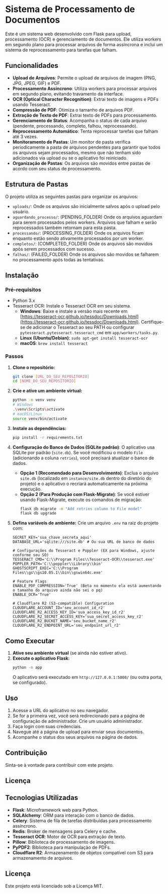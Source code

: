 # Sistema de Processamento de Documentos

Este é um sistema web desenvolvido com Flask para upload, processamento (OCR) e gerenciamento de documentos. Ele utiliza workers em segundo plano para processar arquivos de forma assíncrona e inclui um sistema de reprocessamento para tarefas que falham.

## Funcionalidades

*   **Upload de Arquivos**: Permite o upload de arquivos de imagem (PNG, JPG, JPEG, GIF) e PDF.
*   **Processamento Assíncrono**: Utiliza workers para processar arquivos em segundo plano, evitando travamento da interface.
*   **OCR (Optical Character Recognition)**: Extrai texto de imagens e PDFs usando Tesseract.
*   **Compressão de PDF**: Otimiza o tamanho de arquivos PDF.
*   **Extração de Texto de PDF**: Extrai texto de PDFs para processamento.
*   **Gerenciamento de Status**: Acompanha o status de cada arquivo (pendente, processando, completo, falhou, reprocessando).
*   **Reprocessamento Automático**: Tenta reprocessar tarefas que falham até 3 vezes.
*   **Monitoramento de Pastas**: Um monitor de pasta verifica periodicamente a pasta de arquivos pendentes para garantir que todos os arquivos sejam processados, mesmo que não tenham sido adicionados via upload ou se o aplicativo foi reiniciado.
*   **Organização de Pastas**: Os arquivos são movidos entre pastas de acordo com seu status de processamento.

## Estrutura de Pastas

O projeto utiliza as seguintes pastas para organizar os arquivos:

*   `uploads/`: Onde os arquivos são inicialmente salvos após o upload pelo usuário.
*   `aguardando_processo/`: (PENDING_FOLDER) Onde os arquivos aguardam para serem processados pelos workers. Arquivos que falham e serão reprocessados também retornam para esta pasta.
*   `processando/`: (PROCESSING_FOLDER) Onde os arquivos ficam enquanto estão sendo ativamente processados por um worker.
*   `completos/`: (COMPLETED_FOLDER) Onde os arquivos são movidos após serem processados com sucesso.
*   `falhas/`: (FAILED_FOLDER) Onde os arquivos são movidos se falharem no processamento após todas as tentativas.

## Instalação

### Pré-requisitos

*   Python 3.x
*   Tesseract OCR: Instale o Tesseract OCR em seu sistema.
    *   **Windows**: Baixe e instale a versão mais recente em [https://tesseract-ocr.github.io/tessdoc/Downloads.html](https://tesseract-ocr.github.io/tessdoc/Downloads.html). Certifique-se de adicionar o Tesseract ao seu PATH ou configurar `pytesseract.pytesseract.tesseract_cmd` em `app/workers/tasks.py`.
    *   **Linux (Ubuntu/Debian)**: `sudo apt-get install tesseract-ocr`
    *   **macOS**: `brew install tesseract`

### Passos

1.  **Clone o repositório:**
    ```bash
    git clone [URL_DO_SEU_REPOSITORIO]
    cd [NOME_DO_SEU_REPOSITORIO]
    ```

2.  **Crie e ative um ambiente virtual:**
    ```bash
    python -m venv venv
    # Windows
    .\venv\Scripts\activate
    # macOS/Linux
    source venv/bin/activate
    ```

3.  **Instale as dependências:**
    ```bash
    pip install -r requirements.txt
    ```

4.  **Configuração do Banco de Dados (SQLite padrão)**:
    O aplicativo usa SQLite por padrão (`site.db`). Se você modificou o modelo `File` (adicionando a coluna `retries`), você precisará atualizar o banco de dados.

    *   **Opção 1 (Recomendado para Desenvolvimento)**: Exclua o arquivo `site.db` (localizado em `instance/site.db` dentro do diretório do projeto) e o aplicativo o recriará automaticamente na próxima execução.
    *   **Opção 2 (Para Produção com Flask-Migrate)**: Se você estiver usando Flask-Migrate, execute os comandos de migração:
        ```bash
        flask db migrate -m "Add retries column to File model"
        flask db upgrade
        ```

5.  **Defina variáveis de ambiente:**
    Crie um arquivo `.env` na raiz do projeto com:
    ```
    SECRET_KEY='sua_chave_secreta_aqui'
    DATABASE_URL='sqlite:///site.db' # Ou sua URL de banco de dados

    # Configurações do Tesseract e Poppler (EX para Windows, ajuste conforme seu SO)
    TESSERACT_CMD='C:\\Program Files\\Tesseract-OCR\\tesseract.exe'
    POPPLER_PATH='C:\\poppler\\Library\\bin'
    GHOSTSCRIPT_EXEC='C:\\Program Files\\gs\\gs10.05.1\\bin\\gswin64c.exe'

    # Feature Flags
    ENABLE_PDF_COMPRESSION='True' (Beta no momento ela está aumentando o tamanho do arquivo ainda não sei o pq)
    ENABLE_OCR='True'

    # Cloudflare R2 (S3-compatible) Configuration
    CLOUDFLARE_ACCOUNT_ID='seu_account_id_r2'
    CLOUDFLARE_R2_ACCESS_KEY_ID='sua_access_key_id_r2'
    CLOUDFLARE_R2_SECRET_ACCESS_KEY='sua_secret_access_key_r2'
    CLOUDFLARE_R2_BUCKET_NAME='seu_bucket_name_r2'
    CLOUDFLARE_R2_ENDPOINT_URL='seu_endpoint_url_r2'
    ```

## Como Executar

1.  **Ative seu ambiente virtual** (se ainda não estiver ativo).
2.  **Execute o aplicativo Flask:**
    ```bash
    python -m app
    ```
    O aplicativo será executado em `http://127.0.0.1:5000/` (ou outra porta, se configurado).

## Uso

1.  Acesse a URL do aplicativo no seu navegador.
2.  Se for a primeira vez, você será redirecionado para a página de configuração de administrador. Crie um usuário administrador.
3.  Faça login com suas credenciais.
4.  Navegue até a página de upload para enviar seus documentos.
5.  Acompanhe o status dos seus arquivos na página de dados.

## Contribuição

Sinta-se à vontade para contribuir com este projeto.

## Licença

## Tecnologias Utilizadas

*   **Flask**: Microframework web para Python.
*   **SQLAlchemy**: ORM para interação com o banco de dados.
*   **Celery**: Sistema de fila de tarefas distribuídas para processamento assíncrono.
*   **Redis**: Broker de mensagens para Celery e cache.
*   **Tesseract OCR**: Motor de OCR para extração de texto.
*   **Pillow**: Biblioteca de processamento de imagens.
*   **PyPDF2**: Biblioteca para manipulação de PDFs.
*   **Cloudflare R2**: Armazenamento de objetos compatível com S3 para armazenamento de arquivos.

## Licença

Este projeto está licenciado sob a Licença MIT.

